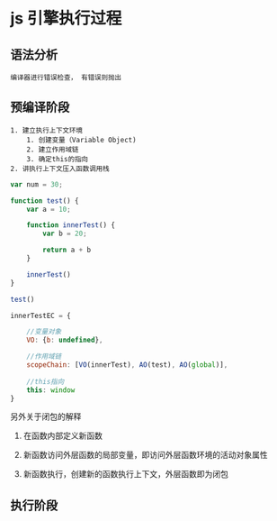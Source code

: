 # js 引擎执行过程

## 语法分析
    编译器进行错误检查， 有错误则抛出
## 预编译阶段
    1. 建立执行上下文环境
        1. 创建变量（Variable Object)
        2. 建立作用域链
        3. 确定this的指向
    2. 讲执行上下文压入函数调用栈

```js
var num = 30;

function test() {
    var a = 10;

    function innerTest() {
        var b = 20;

        return a + b
    }

    innerTest()
}

test()
```
```js
innerTestEC = {

    //变量对象
    VO: {b: undefined}, 

    //作用域链
    scopeChain: [VO(innerTest), AO(test), AO(global)],  
    
    //this指向
    this: window
}
```
另外关于闭包的解释

1. 在函数内部定义新函数

2. 新函数访问外层函数的局部变量，即访问外层函数环境的活动对象属性

3. 新函数执行，创建新的函数执行上下文，外层函数即为闭包

## 执行阶段


